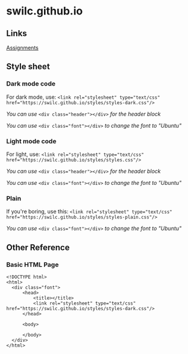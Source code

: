 # swilc.github.io

## Links
[Assignments](https://github.com/school)

## Style sheet
### Dark mode code
  For dark mode, use:
  `<link rel="stylesheet" type="text/css" href="https://swilc.github.io/styles/styles-dark.css"/>`
  
   _You can use_ 
   `<div class="header"></div>` 
   _for the header block_
   
   _You can use_ 
   `<div class="font"></div>` 
   _to change the font to "Ubuntu"_
   
### Light mode code
  For light, use:
  `<link rel="stylesheet" type="text/css" href="https://swilc.github.io/styles/styles.css"/>`
  
  _You can use_ 
  `<div class="header"></div>` 
  _for the header block_
  
  _You can use_ 
  `<div class="font"></div>` 
  _to change the font to "Ubuntu"_

### Plain
  If you're boring, use this:
  `<link rel="stylesheet" type="text/css" href="https://swilc.github.io/styles/styles-plain.css"/>`
  
  _You can use_ 
  `<div class="font"></div>` 
  _to change the font to "Ubuntu"_
  
## Other Reference
### Basic HTML Page
  ```
<!DOCTYPE html>
<html>
    <div class="font">
        <head>
            <title></title>
            <link rel="stylesheet" type="text/css" href="https://swilc.github.io/styles/styles-dark.css"/>
        </head>

        <body>
            
        </body>
    </div>
</html>
```
